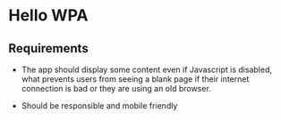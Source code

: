 # Hello WPA

## Requirements

- The app should display some content even if Javascript is disabled, what prevents users from seeing a blank page if their internet connection is bad or they are using an old browser.

- Should be responsible and mobile friendly
